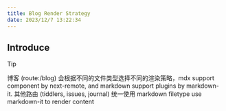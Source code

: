 ```yaml
---
title: Blog Render Strategy
date: 2023/12/7 13:22:34
---
```


## Introduce

> [!TIP]
> 博客 (route:/blog) 会根据不同的文件类型选择不同的渲染策略，mdx support component by next-remote, and markdown support plugins by markdown-it.
> 其他路由 (tiddlers, issues, journal) 统一使用 markdown filetype use markdown-it to render content
